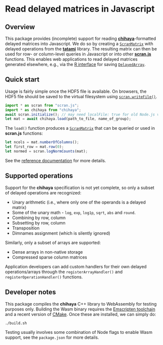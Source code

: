 # Read delayed matrices in Javascript 

## Overview

This package provides (incomplete) support for reading [**chihaya**](https://github.com/LTLA/chihaya)-formatted delayed matrices into Javascript.
We do so by creating a [`ScranMatrix`](https://jkanche.com/scran.js/ScranMatrix) with delayed operations from the [**tatami**](https://ltla.github.io/tatami) library.
The resulting matrix can then be used for row- or column-level queries in Javascript or into other [**scran.js**](https://jkanche.com/scran.js) functions.
This enables web applications to read delayed matrices generated elsewhere, e.g., via the [R interface](https://github.com/LTLA/chihaya-R) for saving [`DelayedArray`](https://bioconductor.org/packages/DelayedArray).

## Quick start

Usage is fairly simple once the HDF5 file is available.
On browsers, the HDF5 file should be saved to the virtual filesystem using [`scran.writeFile()`](https://jkanche.com/scran.js/global.html#writeFile).

```js
import * as scran from "scran.js";
import * as chihaya from "chihaya";
await scran.initialize(); // may need localFile: true for old Node.js versions.
let mat = await chihaya.load(path_to_file, name_of_group);
```

The `load()` function produces a [`ScranMatrix`](https://jkanche.com/scran.js/ScranMatrix.html) that can be queried or used in **scran.js** functions:

```js
let ncols = mat.numberOfColumns();
let first_row = mat.row(0);
let normed = scran.logNormCounts(mat);
```

See the [reference documentation](https://ltla.github.io/chihaya.js) for more details.

## Supported operations

Support for the **chihaya** specification is not yet complete, so only a subset of delayed operations are recognized:

- Unary arithmetic (i.e., where only one of the operands is a delayed matrix)
- Some of the unary math - `log`, `exp`, `log1p`, `sqrt`, `abs` and `round`.
- Combining by row, column
- Subsetting by row, column
- Transposition
- Dimnames assignment (which is silently ignored)

Similarly, only a subset of arrays are supported:

- Dense arrays in non-native storage
- Compressed sparse column matrices

Application developers can add custom handlers for their own delayed operations/arrays through the `registerArrayHandler()` and `registerOperationHandler()` functions.

## Developer notes

This package compiles the **chihaya** C++ library to WebAssembly for testing purposes only.
Building the Wasm binary requires the [Emscripten toolchain](https://emscripten.org) and a recent version of [CMake](https://cmake.org).
Once these are installed, we can simply do:

```sh
./build.sh 
```

Testing usually involves some combination of Node flags to enable Wasm support, see the `package.json` for more details.
